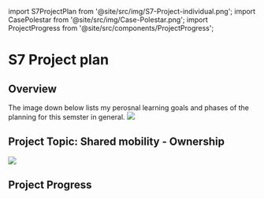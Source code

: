 import S7ProjectPlan from '@site/src/img/S7-Project-individual.png';
import CasePolestar from '@site/src/img/Case-Polestar.png';
import ProjectProgress from '@site/src/components/ProjectProgress';

# S7 Project plan

## Overview

The image down below lists my perosnal learning goals and phases of the planning for this semster in general.
<img src={S7ProjectPlan} />

## Project Topic: Shared mobility - Ownership

<img src={CasePolestar} />

## Project Progress

<ProjectProgress/>
